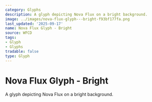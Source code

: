 ```yaml
---
category: Glyphs
description: A glyph depicting Nova Flux on a bright background.
image: ../images/nova-flux-glyph---bright-f93bf177fa.png
last_updated: '2025-09-17'
name: Nova Flux Glyph - Bright
source: WFCD
tags:
- Glyph
- Glyphs
tradable: false
type: Glyph
---
```


# Nova Flux Glyph - Bright

A glyph depicting Nova Flux on a bright background.

